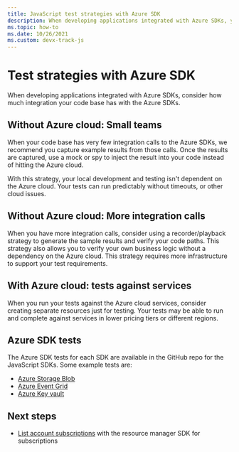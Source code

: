 ```yaml
---
title: JavaScript test strategies with Azure SDK
description: When developing applications integrated with Azure SDKs, you should consider the following strategies to ensure the quality of your code. 
ms.topic: how-to
ms.date: 10/26/2021
ms.custom: devx-track-js
---
```


# Test strategies with Azure SDK

When developing applications integrated with Azure SDKs, consider how much integration your code base has with the Azure SDKs. 

## Without Azure cloud: Small teams

When your code base has very few integration calls to the Azure SDKs, we recommend you capture example results from those calls. Once the results are captured, use a mock or spy to inject the result into your code instead of hitting the Azure cloud.  

With this strategy, your local development and testing isn't dependent on the Azure cloud. Your tests can run predictably without timeouts, or other cloud issues.

## Without Azure cloud: More integration calls

When you have more integration calls, consider using a recorder/playback strategy to generate the sample results and verify your code paths. This strategy also allows you to verify your own business logic without a dependency on the Azure cloud. This strategy requires more infrastructure to support your test requirements.

## With Azure cloud: tests against services 

When you run your tests against the Azure cloud services, consider creating separate resources just for testing. Your tests may be able to run and complete against services in lower pricing tiers or different regions. 

## Azure SDK tests

The Azure SDK tests for each SDK are available in the GitHub repo for the JavaScript SDKs. Some example tests are:

* [Azure Storage Blob](https://github.com/Azure/azure-sdk-for-js/tree/main/sdk/storage/storage-blob/test) 
* [Azure Event Grid](https://github.com/Azure/azure-sdk-for-js/tree/main/sdk/eventgrid/eventgrid/test)
* [Azure Key vault](https://github.com/Azure/azure-sdk-for-js/tree/main/sdk/keyvault/keyvault-secrets/test)

## Next steps

* [List account subscriptions](/azure/developer/javascript/sdk/authentication/local-development-environment-service-principal?tabs=azure-sdk-for-javascript#3-list-azure-subscriptions-with-service-principal) with the resource manager SDK for subscriptions